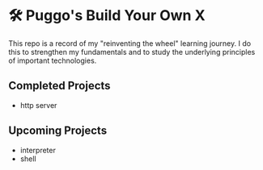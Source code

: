 # 🛠️ Puggo's Build Your Own X
This repo is a record of my "reinventing the wheel" learning journey. I do this to strengthen my fundamentals and to study the underlying principles of important technologies.

## Completed Projects
- http server

## Upcoming Projects
- interpreter
- shell
